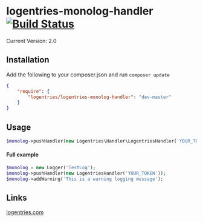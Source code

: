 logentries-monolog-handler [![Build Status](https://travis-ci.org/logentries/logentries-monolog-handler.png)](https://travis-ci.org/logentries/logentries-monolog-handler)
===========================

Current Version: 2.0

## Installation

Add the following to your composer.json and run `composer update`

```json
{
    "require": {
        "logentries/logentries-monolog-handler": "dev-master"
    }
}
```

## Usage

```php
$monolog->pushHandler(new Logentries\Handler\LogentriesHandler('YOUR_TOKEN'));
```

#### Full example
```php
$monolog = new Logger('TestLog');
$monolog->pushHandler(new LogentriesHandler('YOUR_TOKEN'));
$monolog->addWarning('This is a warning logging message');
```

## Links
[logentries.com](https://logentries.com)

